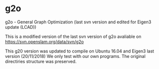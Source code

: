 # g2o
g2o - General Graph Optimization (last svn version and edited for Eigen3 update (LCAD))

This is a modified version of the last svn version of g2o avaliable on https://svn.openslam.org/data/svn/g2o
 
This g20 version was updated to compile on Ubuntu 16.04 and Eigen3 last version (20/11/2018)
We only test with our own programs.
The original directiries structure was preserved.



